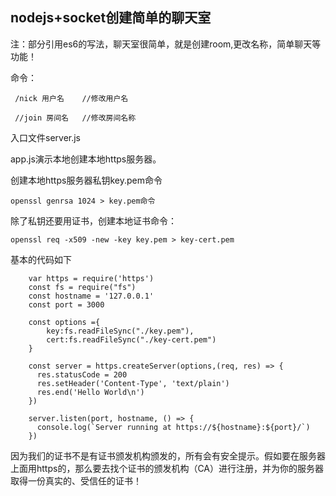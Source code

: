 ## nodejs+socket创建简单的聊天室

注：部分引用es6的写法，聊天室很简单，就是创建room,更改名称，简单聊天等功能！

命令：

	 /nick 用户名    //修改用户名
   
	 //join 房间名   //修改房间名称
	
入口文件server.js




app.js演示本地创建本地https服务器。

创建本地https服务器私钥key.pem命令

	openssl genrsa 1024 > key.pem命令

	
除了私钥还要用证书，创建本地证书命令：

	openssl req -x509 -new -key key.pem > key-cert.pem
	

基本的代码如下

		var https = require('https')
		const fs = require("fs")
		const hostname = '127.0.0.1'
		const port = 3000

		const options ={
			key:fs.readFileSync("./key.pem"),
			cert:fs.readFileSync("./key-cert.pem")
		}

		const server = https.createServer(options,(req, res) => {
		  res.statusCode = 200
		  res.setHeader('Content-Type', 'text/plain')
		  res.end('Hello World\n')
		})

		server.listen(port, hostname, () => {
		  console.log(`Server running at https://${hostname}:${port}/`)
		})
		
因为我们的证书不是有证书颁发机构颁发的，所有会有安全提示。假如要在服务器上面用https的，那么要去找个证书的颁发机构（CA）进行注册，并为你的服务器取得一份真实的、受信任的证书！


   

   


